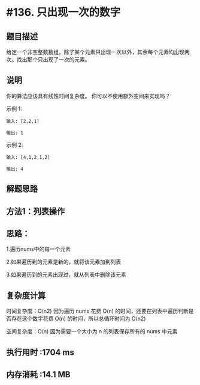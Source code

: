 #136. 只出现一次的数字
============

题目描述
-------

给定一个非空整数数组，除了某个元素只出现一次以外，其余每个元素均出现两次。找出那个只出现了一次的元素。

说明
----

你的算法应该具有线性时间复杂度。 你可以不使用额外空间来实现吗？

示例 1:

    输入: [2,2,1]
    
    输出: 1
    
示例 2:

    输入: [4,1,2,1,2]
    
    输出: 4

解题思路
-------

方法1：列表操作
--------------

思路：
-----

1.遍历nums中的每一个元素

2.如果遍历到的元素是新的，就将该元素加到列表

3.如果遍历到的元素出现过，就从列表中删除该元素

复杂度计算
-------------

时间复杂度：O(n2)  因为遍历 nums 花费 O(n) 的时间，还要在列表中遍历判断是否存在这个数字花费 O(n) 的时间，所以总循环时间为 O(n2) 

空间复杂度：O(n)  因为需要一个大小为 n 的列表保存所有的 nums 中元素

执行用时 :1704 ms
--------------------

内存消耗 :14.1 MB
--------------------

